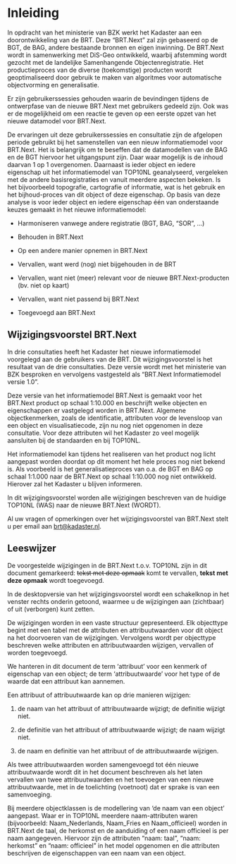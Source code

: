 # Inleiding

In opdracht van het ministerie van BZK werkt het Kadaster aan een
doorontwikkeling van de BRT. Deze “BRT.Next” zal zijn gebaseerd op de BGT, de
BAG, andere bestaande bronnen en eigen inwinning. De BRT.Next wordt in
samenwerking met DiS-Geo ontwikkeld, waarbij afstemming wordt gezocht met de
landelijke Samenhangende Objectenregistratie. Het productieproces van de diverse
(toekomstige) producten wordt geoptimaliseerd door gebruik te maken van
algoritmes voor automatische objectvorming en generalisatie.

Er zijn gebruikerssessies gehouden waarin de bevindingen tijdens de ontwerpfase
van de nieuwe BRT.Next met gebruikers gedeeld zijn. Ook was er de mogelijkheid
om een reactie te geven op een eerste opzet van het nieuwe datamodel voor
BRT.Next.

De ervaringen uit deze gebruikerssessies en consultatie zijn de afgelopen
periode gebruikt bij het samenstellen van een nieuw informatiemodel voor
BRT.Next. Het is belangrijk om te beseffen dat de datamodellen van de BAG en de
BGT hiervoor het uitgangspunt zijn. Daar waar mogelijk is de inhoud daarvan 1 op
1 overgenomen. Daarnaast is ieder object en iedere eigenschap uit het
informatiemodel van TOP10NL geanalyseerd, vergeleken met de andere
basisregistraties en vanuit meerdere aspecten bekeken. Is het bijvoorbeeld
topografie, cartografie of informatie, wat is het gebruik en het bijhoud-proces
van dit object of deze eigenschap. Op basis van deze analyse is voor ieder
object en iedere eigenschap één van onderstaande keuzes gemaakt in het nieuwe
informatiemodel:

-   Harmoniseren vanwege andere registratie (BGT, BAG, “SOR”, …)

-   Behouden in BRT.Next

-   Op een andere manier opnemen in BRT.Next

-   Vervallen, want werd (nog) niet bijgehouden in de BRT

-   Vervallen, want niet (meer) relevant voor de nieuwe BRT.Next-producten (bv.
    niet op kaart)

-   Vervallen, want niet passend bij BRT.Next

-   Toegevoegd aan BRT.Next

## Wijzigingsvoorstel BRT.Next

In drie consultaties heeft het Kadaster het nieuwe informatiemodel voorgelegd
aan de gebruikers van de BRT. Dit wijzigingsvoorstel is het resultaat van de
drie consultaties. Deze versie wordt met het ministerie van BZK besproken en
vervolgens vastgesteld als “BRT.Next Informatiemodel versie 1.0”.

Deze versie van het informatiemodel BRT.Next is gemaakt voor het BRT.Next
product op schaal 1:10.000 en beschrijft welke objecten en eigenschappen er
vastgelegd worden in BRT.Next. Algemene objectkenmerken, zoals de identificatie,
attributen voor de levensloop van een object en visualisatiecode, zijn nu nog
niet opgenomen in deze consultatie. Voor deze attributen wil het Kadaster zo
veel mogelijk aansluiten bij de standaarden en bij TOP10NL.

Het informatiemodel kan tijdens het realiseren van het product nog licht
aangepast worden doordat op dit moment het hele proces nog niet bekend is. Als
voorbeeld is het generalisatieproces van o.a. de BGT en BAG op schaal 1:1.000
naar de BRT.Next op schaal 1:10.000 nog niet ontwikkeld. Hierover zal het
Kadaster u blijven informeren.

In dit wijzigingsvoorstel worden alle wijzigingen beschreven van de huidige
TOP10NL (WAS) naar de nieuwe BRT.Next (WORDT).

Al uw vragen of opmerkingen over het wijzigingsvoorstel van BRT.Next stelt u per
email aan
[brt@kadaster.nl](file:///C:\Users\A.deBoer\AppData\Local\Microsoft\Windows\INetCache\Content.Outlook\M7F255CS\brt@kadaster.nl).

## Leeswijzer

De voorgestelde wijzigingen in de BRT.Next t.o.v. TOP10NL zijn in dit document
gemarkeerd: ~~tekst met deze opmaak~~ komt te vervallen, **tekst met deze
opmaak** wordt toegevoegd.

In de desktopversie van het wijzigingsvoorstel wordt een schakelknop in het
venster rechts onderin getoond, waarmee u de wijzigingen aan (zichtbaar) of uit
(verborgen) kunt zetten.

De wijzigingen worden in een vaste structuur gepresenteerd. Elk objecttype
begint met een tabel met de attributen en attribuutwaarden voor dit object na
het doorvoeren van de wijzigingen. Vervolgens wordt per objecttype beschreven
welke attributen en attribuutwaarden wijzigen, vervallen of worden toegevoegd.

We hanteren in dit document de term ‘attribuut’ voor een kenmerk of eigenschap
van een object; de term ‘attribuutwaarde’ voor het type of de waarde dat een
attribuut kan aannemen.

Een attribuut of attribuutwaarde kan op drie manieren wijzigen:

1.  de naam van het attribuut of attribuutwaarde wijzigt; de definitie wijzigt
    niet.

2.  de definitie van het attribuut of attribuutwaarde wijzigt; de naam wijzigt
    niet.

3.  de naam en definitie van het attribuut of de attribuutwaarde wijzigen.

Als twee attribuutwaarden worden samengevoegd tot één nieuwe attribuutwaarde
wordt dit in het document beschreven als het laten vervallen van twee
attribuutwaarden en het toevoegen van een nieuwe attribuutwaarde, met in de
toelichting (voetnoot) dat er sprake is van een samenvoeging.

Bij meerdere objectklassen is de modellering van ‘de naam van een object’
aangepast. Waar er in TOP10NL meerdere naam-attributen waren (bijvoorbeeld:
Naam_Nederlands, Naam_Fries en Naam_officieel) worden in BRT.Next de taal, de
herkomst en de aanduiding of een naam officieel is per naam aangegeven. Hiervoor
zijn de attributen “naam: taal”, “naam: herkomst” en “naam: officieel” in het
model opgenomen en die attributen beschrijven de eigenschappen van een naam van
een object.
